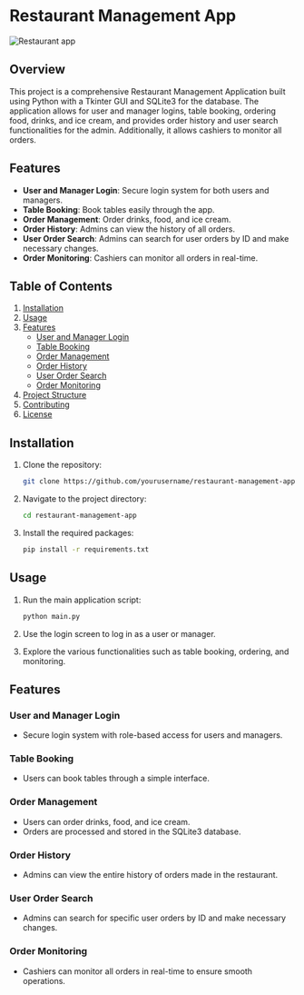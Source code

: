 # Restaurant Management App

![Restaurant app](https://github.com/KemZzzz/Restaurant-APP-With-Pyrhon-GUI-/assets/87093504/a8d5a8a4-09bf-43c2-a2c3-a8130ae4fd42)

## Overview

This project is a comprehensive Restaurant Management Application built using Python with a Tkinter GUI and SQLite3 for the database. The application allows for user and manager logins, table booking, ordering food, drinks, and ice cream, and provides order history and user search functionalities for the admin. Additionally, it allows cashiers to monitor all orders.

## Features

- **User and Manager Login**: Secure login system for both users and managers.
- **Table Booking**: Book tables easily through the app.
- **Order Management**: Order drinks, food, and ice cream.
- **Order History**: Admins can view the history of all orders.
- **User Order Search**: Admins can search for user orders by ID and make necessary changes.
- **Order Monitoring**: Cashiers can monitor all orders in real-time.

## Table of Contents

1. [Installation](#installation)
2. [Usage](#usage)
3. [Features](#features)
    - [User and Manager Login](#user-and-manager-login)
    - [Table Booking](#table-booking)
    - [Order Management](#order-management)
    - [Order History](#order-history)
    - [User Order Search](#user-order-search)
    - [Order Monitoring](#order-monitoring)
4. [Project Structure](#project-structure)
5. [Contributing](#contributing)
6. [License](#license)

## Installation

1. Clone the repository:
    ```bash
    git clone https://github.com/yourusername/restaurant-management-app.git
    ```
2. Navigate to the project directory:
    ```bash
    cd restaurant-management-app
    ```
3. Install the required packages:
    ```bash
    pip install -r requirements.txt
    ```

## Usage

1. Run the main application script:
    ```bash
    python main.py
    ```

2. Use the login screen to log in as a user or manager.

3. Explore the various functionalities such as table booking, ordering, and monitoring.

## Features

### User and Manager Login

- Secure login system with role-based access for users and managers.

### Table Booking

- Users can book tables through a simple interface.

### Order Management

- Users can order drinks, food, and ice cream.
- Orders are processed and stored in the SQLite3 database.

### Order History

- Admins can view the entire history of orders made in the restaurant.

### User Order Search

- Admins can search for specific user orders by ID and make necessary changes.

### Order Monitoring

- Cashiers can monitor all orders in real-time to ensure smooth operations.


